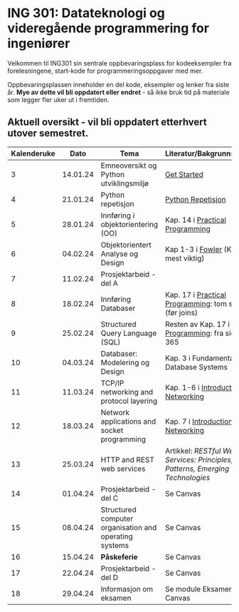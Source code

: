 # ING 301: Datateknologi og videregående programmering for ingeniører

Velkommen til ING301 sin sentrale oppbevaringsplass for kodeeksempler fra forelesningene, start-kode for programmeringsoppgaver med mer.

Oppbevaringsplassen inneholder en del kode, eksempler og lenker fra siste år. **Mye av dette vil bli oppdatert eller endret** - så ikke bruk tid på materiale som legger fler uker ut i fremtiden. 

## Aktuell oversikt - vil bli oppdatert etterhvert utover semestret.

| **Kalenderuke**  | **Dato** | **Tema**                                           | **Literatur/Bakgrunnsmaterial**                              |  **Frister**    |
|----------|----------|----------------------------------------------------|--------------------------------------------------------------|-----------------|
| 3        | 14.01.24 | Emneoversikt og Python utviklingsmiljø             | [Get Started](weeks/03/assignment-install.md)|                 |
| 4        | 21.01.24 | Python repetisjon                                  | [Python Repetisjon](weeks/04/python-overview.md)  | [Oppgave 1]()       |
| 5        | 28.01.24 | Innføring i objektorientering (OO)                 | Kap. 14 i [Practical Programming](https://pragprog.com/titles/gwpy3/practical-programming-third-edition/)  | [Registrere Prosjektgrupper]() |
| 6        | 04.02.24 | Objektorientert Analyse og Design                  | Kap 1-3 i [Fowler]() (Kap 3 er mest viktig) | [Oppgave 2: Frist 30.01.]()               |
| 7        | 11.02.24 | Prosjektarbeid - del A                             |                    |  |
| 8        | 18.02.24 | Innføring Databaser                                | Kap. 17 i [Practical Programming](https://pragprog.com/titles/gwpy3/practical-programming-third-edition/):  tom side 353 (før joins)  | |
| 9        | 25.02.24 | Structured Query Language (SQL)                    | Resten av Kap. 17 i [Practical Programming](https://pragprog.com/titles/gwpy3/practical-programming-third-edition/): fra side 354 til 365 | [Prosjekt Del A]()           |
| 10       | 04.03.24 | Databaser: Modelering og Design                    | Kap. 3 i Fundamentals of Database Systems                                                                                            |                 |
| 11       | 11.03.24 | TCP/IP networking and protocol layering            | Kap. 1-6 i [Introduction to Networking](https://do1.dr-chuck.net/net-intro/EN_us/net-intro.pdf)                                      | | 
| 12       | 18.03.24 | Network applications and socket programming        | Kap. 7 i [Introduction to Networking](https://do1.dr-chuck.net/net-intro/EN_us/net-intro.pdf)                                        | [Prosjekt Del B]()     |
| 13       | 25.03.24 | HTTP and REST web services                         | Artikkel: *RESTful Web Services: Principles, Patterns, Emerging Technologies*                                                        |                |
| 14       | 01.04.24 | Prosjektarbeid - del C                             | Se Canvas                                                                                                                            | [Prosjekt Del C]() |
| 15       | 08.04.24 | Structured computer organisation and operating systems | Se Canvas                                                                                                                            |                |
| 16       | 15.04.24 | **Påskeferie**             | Se Canvas                                                                                                                            |                |
| 17       | 22.04.24 | Prosjektarbeid - del D                             | Se Canvas                                                                                                                            | [Prosjekt Del D]() |
| 18       | 29.04.24 | Informasjon om eksamen                             | Se module Eksamen på Canvas                                                                                                          |                |
